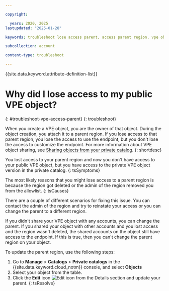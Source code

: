 ```yaml
---

copyright:

  years: 2020, 2025
lastupdated: "2025-01-28"

keywords: troubleshoot lose access parent, access parent region, vpe object

subcollection: account

content-type: troubleshoot

---
```


{{site.data.keyword.attribute-definition-list}}


# Why did I lose access to my public VPE object?
{: #troubleshoot-vpe-access-parent}
{: troubleshoot}

When you create a VPE object, you are the owner of that object. During the object creation, you attach it to a parent region. If you lose access to that parent region, you lose the access to use the endpoint, but you don't lose the access to customize the endpoint. For more information about VPE object sharing, see [Sharing objects from your private catalog](/docs/account?topic=account-sharing-access-services).
{: shortdesc}

You lost access to your parent region and now you don't have access to your public VPE object, but you have access to the private VPE object version in the private catalog. 
{: tsSymptoms}
   
The most likely reasons that you might lose access to a parent region is because the region got deleted or the admin of the region removed you from the allowlist. 
{: tsCauses}

There are a couple of different scenarios for fixing this issue. You can contact the admin of the region and try to reinstate your access or you can change the parent to a different region. 

If you didn't share your VPE object with any accounts, you can change the parent. If you shared your object with other accounts and you lost access and the region wasn't deleted, the shared accounts on the object still have access to the endpoint. If this is true, then you can't change the parent region on your object.  

To update the parent region, use the following steps:
1. Go to **Manage** > **Catalogs** > **Private catalogs** in the {{site.data.keyword.cloud_notm}} console, and select **Objects**
1. Select your object from the table. 
1. Click the **Edit** icon ![Edit icon](../icons/icon_write.svg "Edit") from the Details section and update your parent. 
{: tsResolve}
